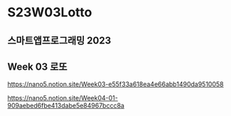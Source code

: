 # S23W03Lotto
## 스마트앱프로그래밍 2023
## Week 03 로또

https://nano5.notion.site/Week03-e55f33a618ea4e66abb1490da9510058

https://nano5.notion.site/Week04-01-909aebed6fbe413dabe5e84967bccc8a
